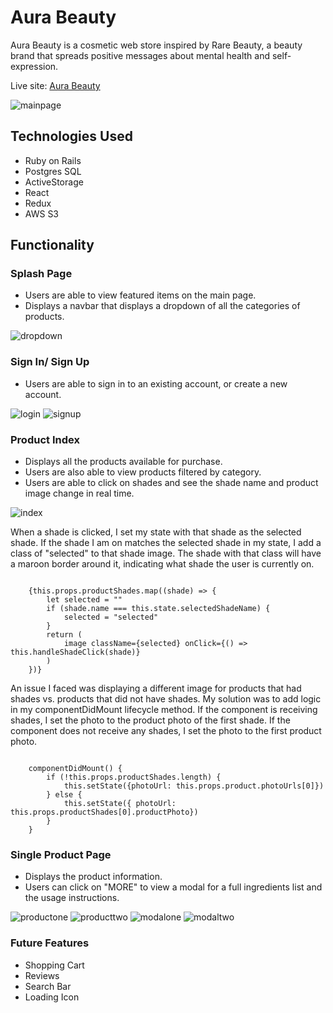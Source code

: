 # Aura Beauty

Aura Beauty is a cosmetic web store inspired by Rare Beauty, a beauty brand that spreads positive messages about mental health and self-expression.

Live site: [Aura Beauty](https://aura-beauty.herokuapp.com/#/)

![mainpage](./app/assets/images/readme/main-page.png)

## Technologies Used

* Ruby on Rails
* Postgres SQL
* ActiveStorage
* React
* Redux
* AWS S3

## Functionality

### Splash Page
* Users are able to view featured items on the main page.
* Displays a navbar that displays a dropdown of all the categories of products.

![dropdown](./app/assets/images/readme/dropdown.png)

### Sign In/ Sign Up
* Users are able to sign in to an existing account, or create a new account.

![login](./app/assets/images/readme/login.png)
![signup](./app/assets/images/readme/signup.png)

### Product Index
* Displays all the products available for purchase.
* Users are also able to view products filtered by category.
* Users are able to click on shades and see the shade name and product image change in real time.

![index](./app/assets/images/readme/index.png)

When a shade is clicked, I set my state with that shade as the selected shade. If the shade I am on matches the selected shade in my state, I add a class of "selected" to that shade image. The shade with that class will have a maroon border around it, indicating what shade the user is currently on.

<pre><code>
    {this.props.productShades.map((shade) => {
        let selected = ""
        if (shade.name === this.state.selectedShadeName) {
            selected = "selected"
        }
        return (
            image className={selected} onClick={() => this.handleShadeClick(shade)}
        )
    })}
</code></pre>

An issue I faced was displaying a different image for products that had shades vs. products that did not have shades. My solution was to add logic in my componentDidMount lifecycle method. If the component is receiving shades, I set the photo to the product photo of the first shade. If the component does not receive any shades, I set the photo to the first product photo.

<pre><code>
    componentDidMount() {
        if (!this.props.productShades.length) {
            this.setState({photoUrl: this.props.product.photoUrls[0]})
        } else {
            this.setState({ photoUrl: this.props.productShades[0].productPhoto})
        }
    }
</code></pre>


### Single Product Page
* Displays the product information.
* Users can click on "MORE" to view a modal for a full ingredients list and the usage instructions.

![productone](./app/assets/images/readme/product-one.png)
![producttwo](./app/assets/images/readme/product-two.png)
![modalone](./app/assets/images/readme/modal-one.png)
![modaltwo](./app/assets/images/readme/modal-two.png)

### Future Features
* Shopping Cart
* Reviews
* Search Bar
* Loading Icon